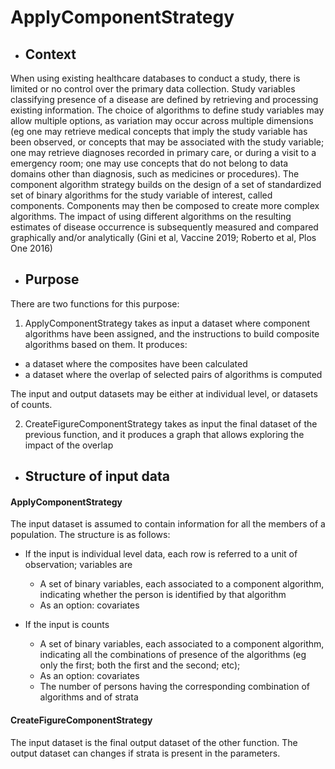 # ApplyComponentStrategy


 - ##	Context


When using existing healthcare databases to conduct a study, there is limited
or no control over the primary data collection. Study variables classifying presence of a disease are defined by retrieving and processing existing information. The choice of algorithms to define study variables may allow multiple options, as variation may occur across multiple dimensions (eg one may retrieve medical concepts that imply the study variable has been observed, or concepts that may be associated with the study variable; one may retrieve diagnoses recorded in primary care, or during a visit to a emergency room; one may use concepts that do not belong to data domains other than diagnosis, such as medicines or procedures). The component algorithm strategy builds on the design of a set of standardized set of binary algorithms for the study variable of interest, called components. Components may then be composed to create more complex algorithms. The impact of using different algorithms on the resulting estimates of disease occurrence is subsequently measured and compared graphically and/or analytically (Gini et al, Vaccine 2019; Roberto et al, Plos One 2016)


 - ## Purpose

There are two functions for this purpose:
 1.	ApplyComponentStrategy takes as input a dataset where component algorithms have been assigned, and the instructions to build composite algorithms based on them. It produces:


 -	a dataset where the composites have been calculated
 -	a dataset where the overlap of selected pairs of algorithms is computed


The input and output datasets may be either at individual level, or datasets of counts.


 2.	CreateFigureComponentStrategy takes as input the final dataset of the previous function, and it produces a graph that allows exploring the impact of the overlap


-	## Structure of input data

 #### ApplyComponentStrategy
The input dataset is assumed to contain information for all the members of a population. The structure is as follows:

  - If the input is individual level data, each row is referred to a unit of observation; variables are
    - A set of binary variables, each associated to a component algorithm, indicating whether the person is identified by that algorithm
    - As an option: covariates 

  - If the input is counts
    - A set of binary variables, each associated to a component algorithm, indicating all the combinations of presence of the algorithms (eg only the first; both the first and the second; etc); 
    - As an option: covariates
    - The number of persons having the corresponding combination of algorithms and of strata

  #### CreateFigureComponentStrategy
The input dataset is the final output dataset of the other function. The output dataset can changes if strata is present in the parameters.  
